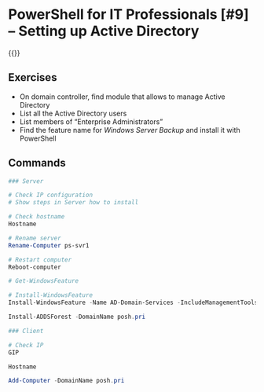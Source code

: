 # PowerShell for IT Professionals [#9] – Setting up Active Directory

{{<youtube oVvTe9VCJgM >}}

## Exercises

  * On domain controller, find module that allows to manage Active Directory
  * List all the Active Directory users
  * List members of &#8220;Enterprise Administrators&#8221;
  * Find the feature name for _Windows Server Backup_ and install it with PowerShell

## Commands

```powershell
### Server

# Check IP configuration
# Show steps in Server how to install

# Check hostname
Hostname

# Rename server
Rename-Computer ps-svr1

# Restart computer
Reboot-computer

# Get-WindowsFeature

# Install-WindowsFeature 
Install-WindowsFeature -Name AD-Domain-Services -IncludeManagementTools

Install-ADDSForest -DomainName posh.pri

### Client

# Check IP
GIP

Hostname

Add-Computer -DomainName posh.pri
```
